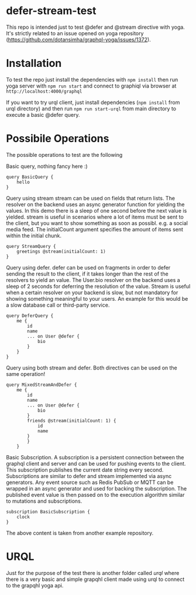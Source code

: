 # defer-stream-test

This repo is intended just to test @defer and @stream directive with yoga.
It's strictly related to an issue opened on yoga repository (https://github.com/dotansimha/graphql-yoga/issues/1372).

# Installation

To test the repo just install the dependencies with `npm install` then run yoga server with `npm run start` and connect to graphiql via browser at `http://localhost:4000/graphql`

If you want to try urql client, just install dependencies (`npm install` from urql directory) and then run `npm run start-urql` from main directory to execute a basic @defer query.

# Possibile Operations

The possible operations to test are the following

Basic query, nothing fancy here :)

```
query BasicQuery {
    hello
}
```

Query using stream stream can be used on fields that return lists. The resolver on the backend uses an async generator function for yielding the values. In this demo there is a sleep of one second before the next value is yielded. stream is useful in scenarios where a lot of items must be sent to the client, but you want to show something as soon as possibl. e.g. a social media feed. The initialCount argument specifies the amount of items sent within the initial chunk.

```
query StreamQuery {
    greetings @stream(initialCount: 1)
}
```

Query using defer. defer can be used on fragments in order to defer sending the result to the client, if it takes longer than the rest of the resolvers to yield an value. The User.bio resolver on the backend uses a sleep of 2 seconds for deferring the resolution of the value. Stream is useful when a certain resolver on your backend is slow, but not mandatory for showing something meaningful to your users. An example for this would be a slow database call or third-party service.

```
query DeferQuery {
    me {
        id
        name
        ... on User @defer {
            bio
        }
    }
}
```

Query using both stream and defer. Both directives can be used on the same operation!

```
query MixedStreamAndDefer {
    me {
        id
        name
        ... on User @defer {
            bio
        }
        friends @stream(initialCount: 1) {
            id
            name
        }
        }
    }
```

Basic Subscription. A subscription is a persistent connection between the graphql client and server and can be used for pushing events to the client. This subscription publishes the current date string every second. Subscriptions are similar to defer and stream implemented via async generators. Any event source such as Redis PubSub or MQTT can be wrapped in an async generator and used for backing the subscription. The published event value is then passed on to the execution algorithm similar to mutations and subscriptions.

```
subscription BasicSubscription {
    clock
}
```

The above content is taken from another example repository.

# URQL

Just for the purpose of the test there is another folder called _urql_ where there is a very basic and simple grapqhl client made using urql to connect to the grapqhl yoga api.
